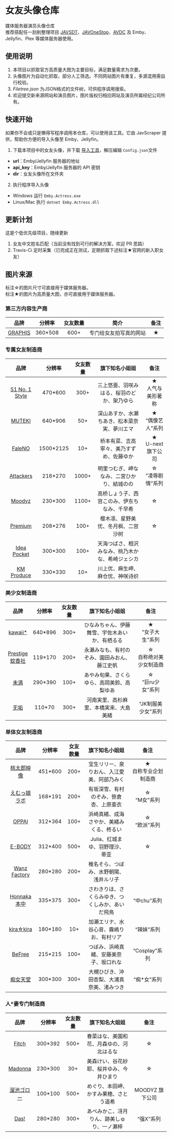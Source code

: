 # 女友头像仓库
媒体服务器演员头像仓库<br>推荐搭配任一刮削整理项目 [JAVSDT](https://github.com/junerain123/javsdt "JAVSDT")、[JAVOneStop](https://github.com/ddd354/JAVOneStop "JAVOneStop")、[AVDC](https://github.com/moyy996/AVDC "AVDC") 及 Emby、Jellyfin、Plex 等媒体服务器使用。

## 使用说明
1. 本项目以抓取官方高质量大图为主要目标，满足数量需求为次要。
2. 头像图片为自动化抓取，部分人工筛选。不同网站图片有重复，多源混用需自行校验。
3. *Filetree.json* 为JSON格式的文件树，可供程序调用搜索。
4. 欢迎提交新来源网站和演员图片，图片版权归相应网站及演员所属经纪公司所有。

## 快速开始
如果你不会或只是懒得写程序调用本仓库，可以使用该工具。它由 JavScraper 提供，帮助你方便的导入头像至 Emby、Jellyfin。
1. 下载本项目中的女友头像，并下载 [导入工具](https://github.com/JavScraper/Emby.Plugins.JavScraper/releases/tag/v1.22.27.1109 "JAVSDT")，解压编辑 `Config.json`文件
- **url**：Emby/Jellyfin 服务器的地址
- **api_key**：Emby/Jellyfin 服务器的 API 密钥
- **dir**：女友头像所在文件夹
2. 执行程序导入头像
- Windows 运行 `Emby.Actress.exe`
- Linux/Mac 执行 `dotnet Emby.Actress.dll`

## 更新计划
这是个低优先级项目，随缘更新
1. 女友中文姓名匹配（当前没有找到可行的解决方案，欢迎 PR 思路）
2. Travis-Ci 定时采集（已完成正在测试，定期抓取下述标注★官网的新入职女友）

## 图片来源
标注☆的图片尺寸可直接用于媒体服务器。<br>标注★的图片为高质量大图，亦可直接用于媒体服务器。

### 第三方内容生产商
| 品牌 | 分辨率 |女友数量|简介|备注|
| :----: | :----: | :----: | :----: | :----: |
| [GRAPHIS](http://graphis.ne.jp/ "GRAPHIS") | 360*508 | 600+ | 专门给女友拍写真的网站 | ★ |

### 专属女友制造商
| 品牌 | 分辨率 |女友数量|旗下知名小姐姐|备注|
| :----: | :----: | :----: | :----: | :----: |
| [S1 No. 1 Style](https://www.s1s1s1.com/ "S1 No. 1 Style") | 470*600 |300+|三上悠亜、羽咲みはる、桜羽のどか、架乃ゆら|★<br>人气与美形著称|
| [MUTEKI](https://www.mutekimuteki.com/ "MUTEKI") | 640*906|50+|深山あすか、水瀬ちあき、松本菜奈実、夢川エマ|★ <br> “偶像艺人”系列|
| [FaleNO](https://faleno.jp/ "FaleNO") | 1500*2125 |10+|桥本有菜、吉高寧々、美乃すずめ、佐藤ゆか|★ <br> U-next 旗下公司|
| [Attackers](https://www.attackers.net/ "Attackers") | 216*270 |1000+|明里つむぎ、岬ななみ、二宮ひかり、結城のの|☆<br>“凌辱剧情”系列|
| [Moodyz](https://www.moodyz.com/ "MOODYZ") | 230*300 |1100+|高桥しょう子、西宫このみ、伊东ちなみ、千早希|☆|
| [Premium](http://www.premium-beauty.com/ "Premium") | 208*276 |100+|樱木凛、星野美优、冬月枫、二宫沙树|☆|
| [Idea Pocket](https://www.ideapocket.com/ "Idea Pocket") | 300*300 |100+|天海つばさ、相沢みなみ、桃乃木かな、希崎ジェシカ||
| [KM Produce](https://www.km-produce.com/ "KM Produce") | 330*330 |10+|川上优、麻生岬、麻仓忧、神咲诗织||


### 美少女制造商
| 品牌 | 分辨率 |女友数量|旗下知名小姐姐|备注|
| :----: | :----: | :----: | :----: | :----: |
| [kawaii*](https://www.kawaiikawaii.jp/ "kawaii*") | 640*896|300+|ひなみちゃん、伊藤舞雪、宇佐木あいか、有栖るる|★<br>“女子大生”系列|
| [Prestige<br>蚊香社](https://www.prestige-av.com/ "Prestige<br>蚊香社") | 119*170|200+|永瀬みなも、有村のぞみ、園田みおん、藤江史帆|☆<br>自称绝对美少女制造商|
| [未満](http://www.miman.jp/ "未満") |290*390|100+|あやみ旬果、さくらゆら、高岡美鈴、高梨ゆあ|☆<br>“巨ru少女”系列|
| [无垢](http://www.muku.tv/ "无垢") |110*70|300+|河南実里、高杉麻里、本橋実来、大島美緒|“JK制服美少女”系列|

### 单体女友制造商
| 品牌 | 分辨率 |女友数量|旗下知名小姐姐|备注|
| :----: | :----: | :----: | :----: | :----: |
| [桃太郎映像](http://www.indies-av.co.jp/ "桃太郎映像") |451*600 | 200+ |宝生リリー、泉りおん、入江愛美、阿部乃みく|★<br>自称专业企划制造商|
| [えむっ娘ラボ](http://www.mko-labo.net/ "えむっ娘ラボ") | 168*191 |200+|有坂深雪、有村のぞみ、笹倉杏、上原亜衣|☆<br>“M女”系列|
| [OPPAI](http://www.oppai-av.com/ "OPPAI") | 312*364 |100+|浜崎真緒、成海さやか、美緒みくる、柊るい|☆<br>“欧派”系列|
| [E-BODY](http://www.av-e-body.com/ "E-BODY") | 312*400 |500+|Julia、红城まゆ、羽野理沙、蒂亚|☆|
| [Wanz Factory](https://www.wanz-factory.com/ "Wanz Factory") | 280*280 |200+|椎名そら、つぼみ、水野朝陽、浅井ルリ子||
| [Honnaka<br>本中](https://www.honnaka.jp/ "Honnaka<br>本中") | 335*375 |300+|さわきりほ、さくらみゆき、つくしみか、あいだ飛鳥|“中chu”系列|
| [kira☆kira](https://www.kirakira-av.com/ "kira☆kira") |180*180|10+|加瀬エリナ、水谷心音、霧嶋りお、有村リア|“辣妹”系列|
| [BeFree](https://www.befreebe.com/ "BeFree") | 215*215|100+|つぼみ、浜崎真緒、安藤美奈子、坂口れな|“Cosplay”系列|
| [痴女天堂](https://www.bi-av.com/ "痴女天堂") | 300*300|300+|大槻ひびき、沖田杏梨、大浦真奈美、渚みつき|“痴*女”系列|

### 人*妻专门制造商
| 品牌 | 分辨率 |女友数量|旗下知名大姐姐|备注|
| :----: | :----: | :----: | :----: | :----: |
| [Fitch](https://www.fitch-av.com/ "Fitch") | 300*392|500+|春菜はな、美園和花、月森ゆの、河北はるな|☆|
| [Madonna](https://www.madonna-av.com/ "Madonna") | 230*300|30+|美森けい、谷花紗耶、桜井ゆみ、今井ひまり|☆|
| [溜池ゴロー](http://www.tameikegoro.jp/ "溜池ゴロー") |100*100|500+|めぐり、本田岬、かすみ果穂、さとう遥希|MOODYZ 旗下公司|
| [Das!](http://www.dasdas.jp/ "Das!") |280*280|300+|あべみかこ、冴月りん、跡美しゅり、一ノ瀬梓|“强X”系列|


